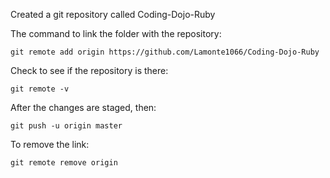 
Created a git repository called Coding-Dojo-Ruby

The command to link the folder with the repository:
```
git remote add origin https://github.com/Lamonte1066/Coding-Dojo-Ruby
```
Check to see if the repository is there:
```
git remote -v
```
After the changes are staged, then:
```
git push -u origin master
```

To remove the link:
```
git remote remove origin
```

